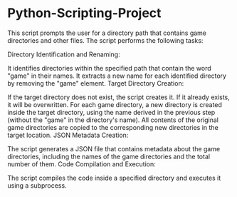 # Python-Scripting-Project

This script prompts the user for a directory path that contains game directories and other files. The script performs the following tasks:

Directory Identification and Renaming:

It identifies directories within the specified path that contain the word "game" in their names.
It extracts a new name for each identified directory by removing the "game" element.
Target Directory Creation:

If the target directory does not exist, the script creates it. If it already exists, it will be overwritten.
For each game directory, a new directory is created inside the target directory, using the name derived in the previous step (without the "game" in the directory's name).
All contents of the original game directories are copied to the corresponding new directories in the target location.
JSON Metadata Creation:

The script generates a JSON file that contains metadata about the game directories, including the names of the game directories and the total number of them.
Code Compilation and Execution:

The script compiles the code inside a specified directory and executes it using a subprocess.